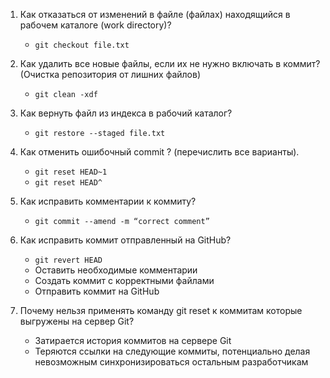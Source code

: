 
1. Как отказаться от изменений в файле (файлах) находящийся в рабочем каталоге (work directory)?
    - `git checkout file.txt`

2. Как удалить все новые файлы, если их не нужно включать в коммит? (Очистка репозитория от лишних файлов)  
    - `git clean -xdf`

3. Как вернуть файл из индекса в рабочий каталог?  
    - `git restore --staged file.txt`

4. Как отменить ошибочный commit ? (перечислить все варианты).  
    - `git reset HEAD~1`
    - `git reset HEAD^`

5. Как исправить комментарии к коммиту?  
    - `git commit --amend -m “correct comment”`

6. Как исправить коммит отправленный на GitHub?  
    - `git revert HEAD`
    - Оставить необходимые комментарии
    - Создать коммит с корректными файлами
    - Отправить коммит на GitHub

7. Почему нельзя применять команду git reset к коммитам которые выгружены на сервер Git?  
    - Затирается история коммитов на сервере Git
    - Теряются ссылки на следующие коммиты, потенциально делая невозможным синхронизироваться остальным разработчикам
